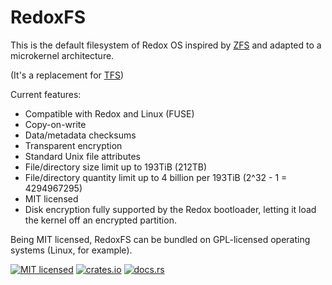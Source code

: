 # RedoxFS

This is the default filesystem of Redox OS inspired by [ZFS](https://docs.freebsd.org/en/books/handbook/zfs/) and adapted to a microkernel architecture.

(It's a replacement for [TFS](https://gitlab.redox-os.org/redox-os/tfs))

Current features:

- Compatible with Redox and Linux (FUSE)
- Copy-on-write
- Data/metadata checksums
- Transparent encryption
- Standard Unix file attributes
- File/directory size limit up to 193TiB (212TB)
- File/directory quantity limit up to 4 billion per 193TiB (2^32 - 1 = 4294967295)
- MIT licensed
- Disk encryption fully supported by the Redox bootloader, letting it load the kernel off an encrypted partition.

Being MIT licensed, RedoxFS can be bundled on GPL-licensed operating systems (Linux, for example).

[![MIT licensed](https://img.shields.io/badge/license-MIT-blue.svg)](./LICENSE)
[![crates.io](http://meritbadge.herokuapp.com/redoxfs)](https://crates.io/crates/redoxfs)
[![docs.rs](https://docs.rs/redoxfs/badge.svg)](https://docs.rs/redoxfs)
